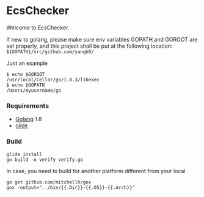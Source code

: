 # EcsChecker

Welcome to EcsChecker.

If new to golang, please make sure env variables GOPATH and GOROOT are set properly, and this project shall be put at the following location:
`${GOPATH}/src/github.com/yangb8/`

Just an example
```
$ echo $GOROOT
/usr/local/Cellar/go/1.8.3/libexec
$ echo $GOPATH
/Users/myusername/go
```

### Requirements

* [Golang](https://golang.org/dl/) 1.8
* [glide](https://github.com/Masterminds/glide)

### Build

```
glide install
go build -o verify verify.go
```

In case, you need to build for another platform different from your local
```
go get github.com/mitchellh/gox
gox -output="../bin/{{.Dir}}-{{.OS}}-{{.Arch}}"
```

